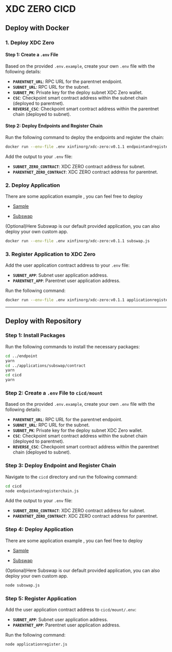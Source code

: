 # XDC ZERO CICD

## Deploy with Docker

### 1. Deploy XDC Zero

#### Step 1: Create a `.env` File

Based on the provided `.env.example`, create your own `.env` file with the following details:

- **`PARENTNET_URL`**: RPC URL for the parentnet endpoint.
- **`SUBNET_URL`**: RPC URL for the subnet.
- **`SUBNET_PK`**: Private key for the deploy subnet XDC Zero wallet.
- **`CSC`**: Checkpoint smart contract address within the subnet chain (deployed to parentnet).
- **`REVERSE_CSC`**: Checkpoint smart contract address within the parentnet chain (deployed to subnet).

#### Step 2: Deploy Endpoints and Register Chain

Run the following command to deploy the endpoints and register the chain:

```sh
docker run --env-file .env xinfinorg/xdc-zero:v0.1.1 endpointandregisterchain.js
```

Add the output to your `.env` file:

- **`SUBNET_ZERO_CONTRACT`**: XDC ZERO contract address for subnet.
- **`PARENTNET_ZERO_CONTRACT`**: XDC ZERO contract address for parentnet.

### 2. Deploy Application

There are some application example , you can feel free to deploy

- [Sample](../applications/sample/)

- [Subswap](../applications/subswap/)

(Optional)Here Subswap is our default provided application, you can also deploy your own custom app.

```sh
docker run --env-file .env xinfinorg/xdc-zero:v0.1.1 subswap.js
```

### 3. Register Application to XDC Zero

Add the user application contract address to your `.env` file:

- **`SUBNET_APP`**: Subnet user application address.
- **`PARENTNET_APP`**: Parentnet user application address.

Run the following command:

```sh
docker run --env-file .env xinfinorg/xdc-zero:v0.1.1 applicationregister.js
```

---

## Deploy with Repository

### Step 1: Install Packages

Run the following commands to install the necessary packages:

```sh
cd ../endpoint
yarn
cd ../applications/subswap/contract
yarn
cd cicd
yarn
```

### Step 2: Create a `.env` File to `cicd/mount`

Based on the provided `.env.example`, create your own `.env` file with the following details:

- **`PARENTNET_URL`**: RPC URL for the parentnet endpoint.
- **`SUBNET_URL`**: RPC URL for the subnet.
- **`SUBNET_PK`**: Private key for the deploy subnet XDC Zero wallet.
- **`CSC`**: Checkpoint smart contract address within the subnet chain (deployed to parentnet).
- **`REVERSE_CSC`**: Checkpoint smart contract address within the parentnet chain (deployed to subnet).

### Step 3: Deploy Endpoint and Register Chain

Navigate to the `cicd` directory and run the following command:

```sh
cd cicd
node endpointandregisterchain.js
```

Add the output to your `.env` file:

- **`SUBNET_ZERO_CONTRACT`**: XDC ZERO contract address for subnet.
- **`PARENTNET_ZERO_CONTRACT`**: XDC ZERO contract address for parentnet.

### Step 4: Deploy Application

There are some application example , you can feel free to deploy

- [Sample](../applications/sample/)

- [Subswap](../applications/subswap/)

(Optional)Here Subswap is our default provided application, you can also deploy your own custom app.

```sh
node subswap.js
```

### Step 5: Register Application

Add the user application contract address to `cicd/mount/.env`:

- **`SUBNET_APP`**: Subnet user application address.
- **`PARENTNET_APP`**: Parentnet user application address.

Run the following command:

```sh
node applicationregister.js
```
